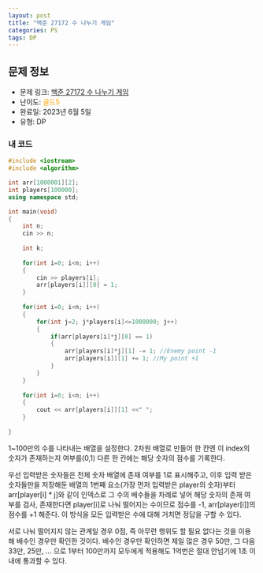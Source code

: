 ```yaml
---
layout: post
title: "백준 27172 수 나누기 게임"
categories: PS
tags: DP
---
```


## 문제 정보
- 문제 링크: [백준 27172 수 나누기 게임](https://www.acmicpc.net/problem/27172)
- 난이도: <span style="color:#FFA500">골드5</span>
- 완료일: 2023년 6월 5일
- 유형: DP

### 내 코드

```C++
#include <iostream>
#include <algorithm>

int arr[1000001][2];
int players[100000];
using namespace std;

int main(void)
{
	int n;
	cin >> n;
	
	int k;
	
	for(int i=0; i<n; i++)
	{
		cin >> players[i];
		arr[players[i]][0] = 1;
	}
	
	for(int i=0; i<n; i++)
	{
		for(int j=2; j*players[i]<=1000000; j++)
		{
			if(arr[players[i]*j][0] == 1)
			{
				arr[players[i]*j][1] -= 1; //Enemy point -1
				arr[players[i]][1] += 1; //My point +1
			}
		}
	}
	
	for(int i=0; i<n; i++)
	{
		cout << arr[players[i]][1] <<" ";
	}
	
}
```

1~100만의 수를 나타내는 배열을 설정한다. 2차원 배열로 만들어 한 칸엔 이 index의 숫자가 존재하는지 여부를(0,1) 다른 한 칸에는 해당 숫자의 점수를 기록한다.

우선 입력받은 숫자들은 전체 숫자 배열에 존재 여부를 1로 표시해주고, 이후 입력 받은 숫자들만을 저장해둔 배열의 1번째 요소(가장 먼저 입력받은 player의 숫자)부터 arr[player[i] * j]와 같이 인덱스로 그 수의 배수들을 차례로 넣어 해당 숫자의 존재 여부를 검사, 존재한다면 player[i]로 나눠 떨어지는 수이므로 점수를 -1, arr[player[i]]의 점수를 +1 해준다. 이 방식을 모든 입력받은 수에 대해 거치면 정답을 구할 수 있다. 

서로 나눠 떨어지지 않는 관계일 경우 0점, 즉 아무런 행위도 할 필요 없다는 것을 이용해 배수인 경우만 확인한 것이다. 배수인 경우만 확인하면 제일 많은 경우 50만, 그 다음 33만, 25만, … 으로 1부터 100만까지 모두에게 적용해도 1억번은 절대 안넘기에 1초 이내에 통과할 수 있다.
